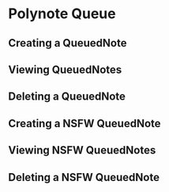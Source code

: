 # Polynote Queue

## Creating a QueuedNote

## Viewing QueuedNotes

## Deleting a QueuedNote

## Creating a NSFW QueuedNote

## Viewing NSFW QueuedNotes

## Deleting a NSFW QueuedNote
